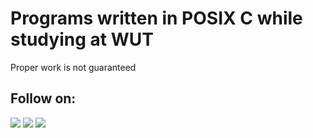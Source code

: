 # Programs written in POSIX C while studying at WUT
Proper work is not guaranteed
## Follow on:
<a href="https://github.com/VladSh0803"><img src="https://img.shields.io/badge/GitHub-Follow%20on%20GitHub-inactive.svg?logo=github"></a>
<a href="https://www.facebook.com/vladyslav.shestakov/"><img src="https://img.shields.io/badge/Facebook-Follow%20on%20Facebook-blue.svg?logo=facebook"></a>
<a href="https://t.me/VladSh0803"><img src="https://img.shields.io/badge/Telegram-Contact%20Telegram%20Profile-blue.svg?logo=telegram"></a>